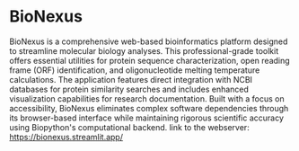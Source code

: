 # BioNexus
BioNexus is a comprehensive web-based bioinformatics platform designed to streamline molecular biology analyses. This professional-grade toolkit offers essential utilities for protein sequence characterization, open reading frame (ORF) identification, and oligonucleotide melting temperature calculations. The application features direct integration with NCBI databases for protein similarity searches and includes enhanced visualization capabilities for research documentation. Built with a focus on accessibility, BioNexus eliminates complex software dependencies through its browser-based interface while maintaining rigorous scientific accuracy using Biopython's computational backend.
link to the webserver: https://bionexus.streamlit.app/
